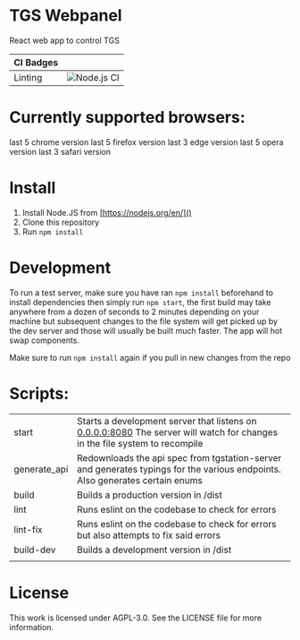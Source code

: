# TGS Webpanel 

React web app to control TGS

|    CI Badges |                                                                                                             |
|--------------|-------------------------------------------------------------------------------------------------------------|
| Linting      | ![Node.js CI](https://github.com/tgstation/tgstation-server-control-panel/workflows/Node.js%20CI/badge.svg) |

# Currently supported browsers:
last 5 chrome version
last 5 firefox version
last 3 edge version
last 5 opera version
last 3 safari version

# Install
1) Install Node.JS from [https://nodejs.org/en/]()
2) Clone this repository
3) Run `npm install`

# Development
To run a test server, make sure you have ran `npm install` beforehand to install dependencies then simply run `npm start`, the first build may take anywhere from a dozen of seconds to 2 minutes depending on your machine but subsequent changes to the file system will get picked up by the dev server and those will usually be built much faster. The app will hot swap components.

Make sure to run `npm install` again if you pull in new changes from the repo

# Scripts:
|              |                                                                                                                                |
|--------------|--------------------------------------------------------------------------------------------------------------------------------|
| start        | Starts a development server that listens on [0.0.0.0:8080]() The server will watch for changes in the file system to recompile |
| generate_api | Redownloads the api spec from tgstation-server and generates typings for the various endpoints. Also generates certain enums   |
| build        | Builds a production version in /dist                                                                                           |
| lint         | Runs eslint on the codebase to check for errors                                                                                |
| lint-fix     | Runs eslint on the codebase to check for errors but also attempts to fix said errors                                           |
| build-dev    | Builds a development version in /dist                                                                                          |
|              |                                                                                                                                |

# License
This work is licensed under AGPL-3.0. See the LICENSE file for more information.

